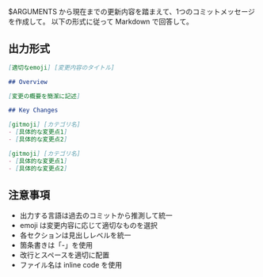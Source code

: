 $ARGUMENTS から現在までの更新内容を踏まえて、1つのコミットメッセージを作成して。
以下の形式に従って Markdown で回答して。

## 出力形式

```markdown
[適切なemoji] [変更内容のタイトル]

## Overview

[変更の概要を簡潔に記述]

## Key Changes

[gitmoji] [カテゴリ名]
- [具体的な変更点1]
- [具体的な変更点2]

[gitmoji] [カテゴリ名]
- [具体的な変更点1]
- [具体的な変更点2]
```

## 注意事項

- 出力する言語は過去のコミットから推測して統一
- emoji は変更内容に応じて適切なものを選択
- 各セクションは見出しレベルを統一
- 箇条書きは「-」を使用
- 改行とスペースを適切に配置
- ファイル名は inline code を使用
